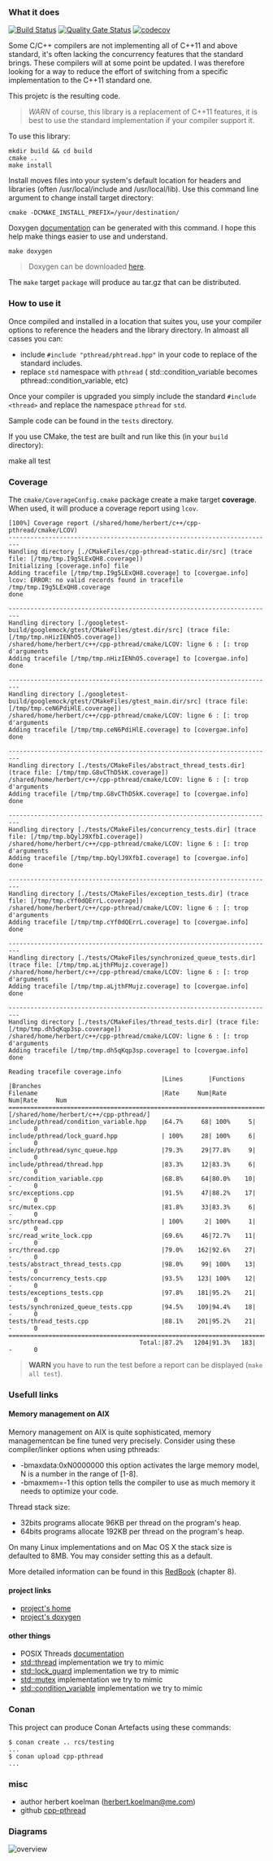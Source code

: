 ### What it does

[![Build Status](https://travis-ci.com/HerbertKoelman/cpp-pthread.svg?branch=master)](https://travis-ci.com/HerbertKoelman/cpp-pthread) [![Quality Gate Status](https://sonarcloud.io/api/project_badges/measure?project=HerbertKoelman_cpp-pthread&metric=alert_status)](https://sonarcloud.io/dashboard?id=HerbertKoelman_cpp-pthread) [![codecov](https://codecov.io/gh/HerbertKoelman/cpp-pthread/branch/master/graph/badge.svg)](https://codecov.io/gh/HerbertKoelman/cpp-pthread)

Some C/C++ compilers are not implementing all of C++11 and above standard, it's often lacking the concurrency features that the standard brings. These compilers will at some point be updated. I was therefore looking for a way to reduce the effort of switching from a specific implementation to the C++11 standard one.

This projetc is the resulting code.

> _WARN_ of course, this library is a replacement of C++11 features, it is best to use the standard implementation if your compiler support it.

To use this library:

    mkdir build && cd build
    cmake ..
    make install

Install moves files into your system's default location for headers and libraries (often /usr/local/include and /usr/local/lib). Use this command line argument to change install target directory:

    cmake -DCMAKE_INSTALL_PREFIX=/your/destination/

Doxygen [documentation](http://herbertkoelman.github.io/cpp-pthread/doc/html/) can be generated with this command. I hope this help make things easier to use and understand.

    make doxygen

> Doxygen can be downloaded [here](http://www.stack.nl/~dimitri/doxygen/index.html).

The `make` target `package` will produce au tar.gz that can be distributed.

### How to use it

Once compiled and installed in a location that suites you, use your compiler options to reference the headers and the library directory. In almoast all casses you can:
* include `#include "pthread/phtread.hpp"` in your code to replace of the standard includes.
* replace `std` namespace  with `pthread` ( std::condition_variable becomes pthread::condition_variable, etc)

Once your compiler is upgraded you simply include the standard `#include <thread>` and replace the namespace `pthread` for `std`. 

Sample code can be found in the `tests` directory.

If you use CMake, the test are built and run like this (in your `build` directory):

   make all test
   
### Coverage

The `cmake/CoverageConfig.cmake` package create a make target **coverage**. When used, it will produce a coverage report using `lcov`.

```
[100%] Coverage report (/shared/home/herbert/c++/cpp-pthread/cmake/LCOV)
-------------------------------------------------------------------------
Handling directory [./CMakeFiles/cpp-pthread-static.dir/src] (trace file: [/tmp/tmp.I9g5LExQH8.coverage])
Initializing [coverage.info] file
Adding tracefile [/tmp/tmp.I9g5LExQH8.coverage] to [covergae.info]
lcov: ERROR: no valid records found in tracefile /tmp/tmp.I9g5LExQH8.coverage
done

-------------------------------------------------------------------------
Handling directory [./googletest-build/googlemock/gtest/CMakeFiles/gtest.dir/src] (trace file: [/tmp/tmp.nHizIENhO5.coverage])
/shared/home/herbert/c++/cpp-pthread/cmake/LCOV: ligne 6 : [: trop d'arguments
Adding tracefile [/tmp/tmp.nHizIENhO5.coverage] to [covergae.info]
done

-------------------------------------------------------------------------
Handling directory [./googletest-build/googlemock/gtest/CMakeFiles/gtest_main.dir/src] (trace file: [/tmp/tmp.ceN6PdiHlE.coverage])
/shared/home/herbert/c++/cpp-pthread/cmake/LCOV: ligne 6 : [: trop d'arguments
Adding tracefile [/tmp/tmp.ceN6PdiHlE.coverage] to [covergae.info]
done

-------------------------------------------------------------------------
Handling directory [./tests/CMakeFiles/abstract_thread_tests.dir] (trace file: [/tmp/tmp.G8vCThD5kK.coverage])
/shared/home/herbert/c++/cpp-pthread/cmake/LCOV: ligne 6 : [: trop d'arguments
Adding tracefile [/tmp/tmp.G8vCThD5kK.coverage] to [covergae.info]
done

-------------------------------------------------------------------------
Handling directory [./tests/CMakeFiles/concurrency_tests.dir] (trace file: [/tmp/tmp.bQylJ9XfbI.coverage])
/shared/home/herbert/c++/cpp-pthread/cmake/LCOV: ligne 6 : [: trop d'arguments
Adding tracefile [/tmp/tmp.bQylJ9XfbI.coverage] to [covergae.info]
done

-------------------------------------------------------------------------
Handling directory [./tests/CMakeFiles/exception_tests.dir] (trace file: [/tmp/tmp.cYf0dQErrL.coverage])
/shared/home/herbert/c++/cpp-pthread/cmake/LCOV: ligne 6 : [: trop d'arguments
Adding tracefile [/tmp/tmp.cYf0dQErrL.coverage] to [covergae.info]
done

-------------------------------------------------------------------------
Handling directory [./tests/CMakeFiles/synchronized_queue_tests.dir] (trace file: [/tmp/tmp.aLjthFMujz.coverage])
/shared/home/herbert/c++/cpp-pthread/cmake/LCOV: ligne 6 : [: trop d'arguments
Adding tracefile [/tmp/tmp.aLjthFMujz.coverage] to [covergae.info]
done

-------------------------------------------------------------------------
Handling directory [./tests/CMakeFiles/thread_tests.dir] (trace file: [/tmp/tmp.dh5qKqp3sp.coverage])
/shared/home/herbert/c++/cpp-pthread/cmake/LCOV: ligne 6 : [: trop d'arguments
Adding tracefile [/tmp/tmp.dh5qKqp3sp.coverage] to [covergae.info]
done

Reading tracefile coverage.info
                                          |Lines       |Functions  |Branches
Filename                                  |Rate     Num|Rate    Num|Rate     Num
================================================================================
[/shared/home/herbert/c++/cpp-pthread/]
include/pthread/condition_variable.hpp    |64.7%     68| 100%     5|    -      0
include/pthread/lock_guard.hpp            | 100%     28| 100%     6|    -      0
include/pthread/sync_queue.hpp            |79.3%     29|77.8%     9|    -      0
include/pthread/thread.hpp                |83.3%     12|83.3%     6|    -      0
src/condition_variable.cpp                |68.8%     64|80.0%    10|    -      0
src/exceptions.cpp                        |91.5%     47|88.2%    17|    -      0
src/mutex.cpp                             |81.8%     33|83.3%     6|    -      0
src/pthread.cpp                           | 100%      2| 100%     1|    -      0
src/read_write_lock.cpp                   |69.6%     46|72.7%    11|    -      0
src/thread.cpp                            |79.0%    162|92.6%    27|    -      0
tests/abstract_thread_tests.cpp           |98.0%     99| 100%    13|    -      0
tests/concurrency_tests.cpp               |93.5%    123| 100%    12|    -      0
tests/exceptions_tests.cpp                |97.8%    181|95.2%    21|    -      0
tests/synchronized_queue_tests.cpp        |94.5%    109|94.4%    18|    -      0
tests/thread_tests.cpp                    |88.1%    201|95.2%    21|    -      0
================================================================================
                                    Total:|87.2%   1204|91.3%   183|    -      0
```

> **WARN** you have to run the test before a report can be displayed (`make all test`).

### Usefull links

#### Memory management on AIX

Memory management on AIX is quite sophisticated, memory managementcan be fine tuned very precisely. Consider using these compiler/linker options when using pthreads:
* -bmaxdata:0xN0000000 this option activates the large memory model, N is a number in the range of [1-8].
* -bmaxmem=-1 this option tells the compiler to use as much memory it needs to optimize your code.

Thread stack size:
* 32bits programs allocate 96KB per thread on the program's heap.
* 64bits programs allocate 192KB per thread on the program's heap.

On many Linux implementations and on Mac OS X the stack size is defaulted to 8MB. You may consider setting this as a default.

More detailed information can be found in this [RedBook](http://www.redbooks.ibm.com/redbooks/pdfs/sg245674.pdf) (chapter 8).

#### project links

* [project's home](https://github.com/HerbertKoelman/cpp-pthread)
* [project's doxygen](http://herbertkoelman.github.io/cpp-pthread/doc/html/)

#### other things

* POSIX Threads [documentation](http://pubs.opengroup.org/onlinepubs/007908799/xsh/threads.html)
* [std::thread](http://en.cppreference.com/w/cpp/thread/thread) implementation we try to mimic
* [std::lock_guard](http://en.cppreference.com/w/cpp/thread/lock_guard/lock_guard)  implementation we try to mimic 
* [std::mutex](http://en.cppreference.com/w/cpp/thread/mutex) implementation we try to mimic
* [std::condition_variable](http://en.cppreference.com/w/cpp/thread/condition_variable) implementation we try to mimic

### Conan

This project can produce Conan Artefacts using these commands:

    $ conan create .. rcs/testing
    ...
    $ conan upload cpp-pthread
    ...

### misc

* author herbert koelman (herbert.koelman@me.com)
* github [cpp-pthread](https://github.com/HerbertKoelman/cpp-pthread)

### Diagrams

![overview](diagrams/threads-classes.png)
